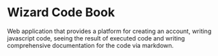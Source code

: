 # Wizard Code Book

Web application that provides a platform for creating an account, writing javascript code,
seeing the result of executed code and writing comprehensive documentation for the code via markdown.
